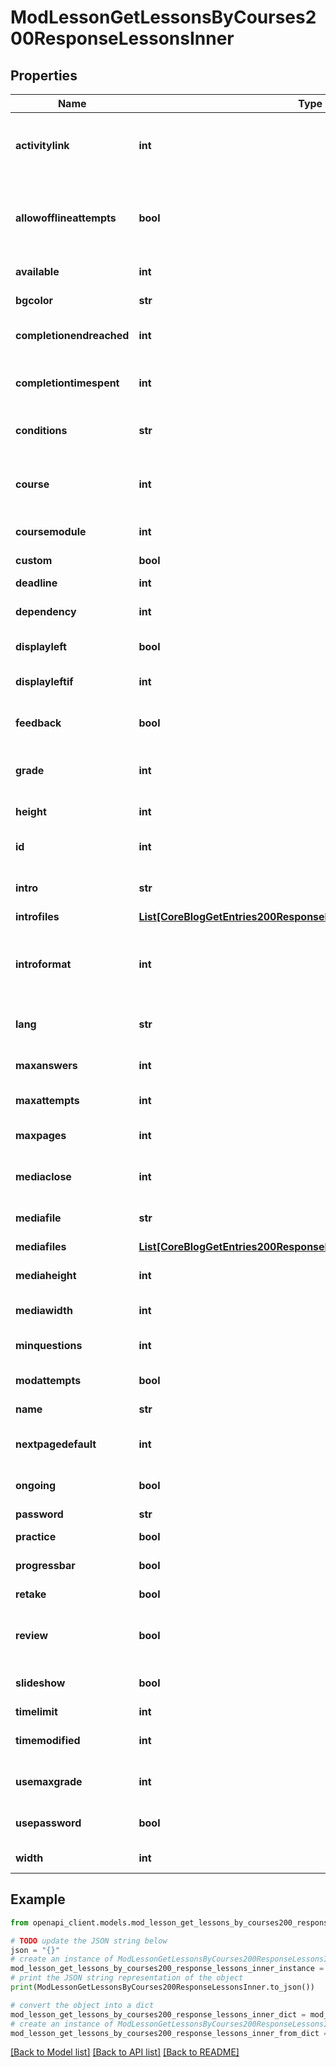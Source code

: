 # ModLessonGetLessonsByCourses200ResponseLessonsInner


## Properties

Name | Type | Description | Notes
------------ | ------------- | ------------- | -------------
**activitylink** | **int** | Id of the next activity to be linked once the lesson is completed | [optional] 
**allowofflineattempts** | **bool** | Whether to allow the lesson to be attempted offline in the mobile app | [optional] 
**available** | **int** | Available from | [optional] 
**bgcolor** | **str** | Slideshow bgcolor | [optional] 
**completionendreached** | **int** | Require end reached for completion? | [optional] 
**completiontimespent** | **int** | Student must do this activity at least for | [optional] 
**conditions** | **str** | Conditions to enable the lesson | [optional] 
**course** | **int** | Foreign key reference to the course this lesson is part of. | [optional] 
**coursemodule** | **int** | Course module id. | [optional] 
**custom** | **bool** | Custom scoring? | [optional] 
**deadline** | **int** | Available until | [optional] 
**dependency** | **int** | Dependent on (another lesson id) | [optional] 
**displayleft** | **bool** | Display left pages menu? | [optional] 
**displayleftif** | **int** | Minimum grade to display menu | [optional] 
**feedback** | **bool** | Display default feedback | [optional] 
**grade** | **int** | The total that the grade is scaled to be out of | [optional] 
**height** | **int** | Slideshow height | [optional] 
**id** | **int** | Standard Moodle primary key. | [optional] 
**intro** | **str** | Lesson introduction text. | [optional] 
**introfiles** | [**List[CoreBlogGetEntries200ResponseEntriesInnerSummaryfilesInner]**](CoreBlogGetEntries200ResponseEntriesInnerSummaryfilesInner.md) |  | [optional] 
**introformat** | **int** | intro format (1 &#x3D; HTML, 0 &#x3D; MOODLE, 2 &#x3D; PLAIN, or 4 &#x3D; MARKDOWN) | [optional] [default to 0]
**lang** | **str** | Forced activity language | [optional] 
**maxanswers** | **int** | Maximum answers per page | [optional] 
**maxattempts** | **int** | Maximum attempts | [optional] 
**maxpages** | **int** | Number of pages to show | [optional] 
**mediaclose** | **int** | Display a close button in the popup? | [optional] 
**mediafile** | **str** | Local file path or full external URL | [optional] 
**mediafiles** | [**List[CoreBlogGetEntries200ResponseEntriesInnerSummaryfilesInner]**](CoreBlogGetEntries200ResponseEntriesInnerSummaryfilesInner.md) |  | [optional] 
**mediaheight** | **int** | Popup for media file height | [optional] 
**mediawidth** | **int** | Popup for media with | [optional] 
**minquestions** | **int** | Minimum number of questions | [optional] 
**modattempts** | **bool** | Allow student review? | [optional] 
**name** | **str** | Lesson name. | [optional] 
**nextpagedefault** | **int** | Action for a correct answer | [optional] 
**ongoing** | **bool** | Display ongoing score? | [optional] 
**password** | **str** | Password | [optional] 
**practice** | **bool** | Practice lesson? | [optional] 
**progressbar** | **bool** | Display progress bar? | [optional] 
**retake** | **bool** | Re-takes allowed | [optional] 
**review** | **bool** | Provide option to try a question again | [optional] 
**slideshow** | **bool** | Display lesson as slideshow | [optional] 
**timelimit** | **int** | Time limit | [optional] 
**timemodified** | **int** | Last time settings were updated | [optional] 
**usemaxgrade** | **int** | How to calculate the final grade | [optional] 
**usepassword** | **bool** | Password protected lesson? | [optional] 
**width** | **int** | Slideshow width | [optional] 

## Example

```python
from openapi_client.models.mod_lesson_get_lessons_by_courses200_response_lessons_inner import ModLessonGetLessonsByCourses200ResponseLessonsInner

# TODO update the JSON string below
json = "{}"
# create an instance of ModLessonGetLessonsByCourses200ResponseLessonsInner from a JSON string
mod_lesson_get_lessons_by_courses200_response_lessons_inner_instance = ModLessonGetLessonsByCourses200ResponseLessonsInner.from_json(json)
# print the JSON string representation of the object
print(ModLessonGetLessonsByCourses200ResponseLessonsInner.to_json())

# convert the object into a dict
mod_lesson_get_lessons_by_courses200_response_lessons_inner_dict = mod_lesson_get_lessons_by_courses200_response_lessons_inner_instance.to_dict()
# create an instance of ModLessonGetLessonsByCourses200ResponseLessonsInner from a dict
mod_lesson_get_lessons_by_courses200_response_lessons_inner_from_dict = ModLessonGetLessonsByCourses200ResponseLessonsInner.from_dict(mod_lesson_get_lessons_by_courses200_response_lessons_inner_dict)
```
[[Back to Model list]](../README.md#documentation-for-models) [[Back to API list]](../README.md#documentation-for-api-endpoints) [[Back to README]](../README.md)


